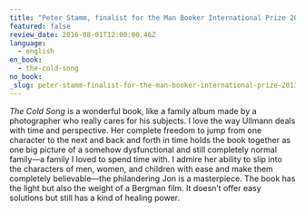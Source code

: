 ```yaml
---
title: "Peter Stamm, finalist for the Man Booker International Prize 2013 and author of *We’re Flying* and *Seven Years*'"
featured: false
review_date: 2016-08-01T12:00:00.46Z
language:
  - english
en_book:
  - the-cold-song
no_book:
_slug: peter-stamm-finalist-for-the-man-booker-international-prize-2013-and-author-of-we-re-flying-and-seven-years
---
```


_The Cold Song_ is a wonderful book, like a family album made by a photographer who really cares for his subjects. I love the way Ullmann deals with time and perspective. Her complete freedom to jump from one character to the next and back and forth in time holds the book together as one big picture of a somehow dysfunctional and still completely normal family—a family I loved to spend time with. I admire her ability to slip into the characters of men, women, and children with ease and make them completely believable—the philandering Jon is a masterpiece. The book has the light but also the weight of a Bergman film. It doesn’t offer easy solutions but still has a kind of healing power.

